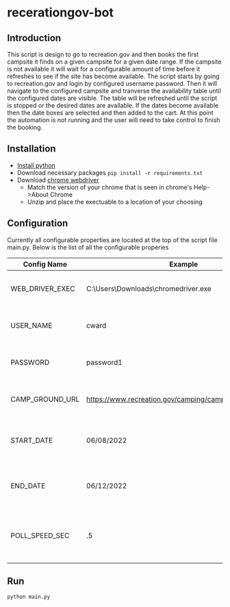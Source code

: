# recerationgov-bot 
## Introduction
This script is design to go to recreation.gov and then books the first campsite it finds on a given campsite for a given date range.
If the campsite is not available it will wait for a configurable amount of time before it refreshes to see if the site has become
available. The script starts by going to recreation.gov and login by configured username password. Then it will navigate to the configured
campsite and tranverse the availability table until the configured dates are visible. The table will be refreshed until the script is stopped or 
the desired dates are available. If the dates become available then the date boxes are selected and then added to the cart. 
At this point the automation is not running and the user will need to take control to finish the booking. 

## Installation 
* [Install python](https://www.python.org/downloads) 
* Download necessary packages ```pip install -r requirements.txt```
* Download [chrome webdriver](https://chromedriver.chromium.org/downloads)
  * Match the version of your chrome that is seen in chrome's Help->About Chrome
  * Unzip and place the exectuable to a location of your choosing

## Configuration
Currently all configurable properties are located at the top of the script file main.py. Below is the list of all the configurable properies

Config Name | Example | Description
--- | --- | ---
WEB_DRIVER_EXEC | C:\Users\Downloads\chromedriver.exe | Absolute path to the location of the chrome web driver 
USER_NAME | cward | The recreation.gov account's username
PASSWORD | password1 | The recreation.gov account's password
CAMP_GROUND_URL | https://www.recreation.gov/camping/campgrounds/233543 | Full url of the desired campsite to book
START_DATE | 06/08/2022 | Start date of desired booking in *MM/DD/YYYY* format
END_DATE | 06/12/2022 | End date of desired booking in *MM/DD/YYYY* format
POLL_SPEED_SEC | .5 | Poll interval in seconds when refresing the availability table

## Run
```python main.py```
